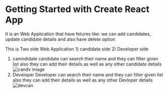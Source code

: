 # Getting Started with Create React App


It is an Web Application that have fetures like: we can add candidates, update candidate details and also have delete option

This is Two side Web Application  1) candidate side 2) Developer side

1) camndidate
candidate can search their name and they can filter given list also they can add their details as well as any other candidate details
![candv image](https://user-images.githubusercontent.com/129502803/229789804-4fe7178c-4826-4e63-bd07-d93635d75d90.png)
2) Developer
Developer can search their name and they can filter given list also they can add their details as well as any other Devloper details
![devcan](https://user-images.githubusercontent.com/129502803/229792473-59f5202c-25ac-4bac-bb21-65d23c09f61a.png)
